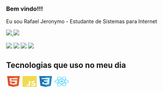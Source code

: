 ### Bem vindo!!! 

Eu sou Rafael Jeronymo - Estudante de Sistemas para Internet

<div>
  <a href="https://github.com/Rafaelgeomo">
  <img height="180em" src="https://github-readme-stats.vercel.app/api?username=rafaelgeomo&show_icons=true&theme=dark&include_all_commits=true&count_private=true"/>
  <img height="180em" src="https://github-readme-stats.vercel.app/api/top-langs/?username=rafaelgeomo&layout=compact&langs_count=16&theme=dark"/>
</div><br>

<div> 
 <a href="https://instagram.com/jeronymo.rafael" target="_blank"><img src="https://img.shields.io/badge/-Instagram-%23E4405F?style=for-the-badge&logo=instagram&logoColor=white"></a>
<a href="https://www.linkedin.com/in/rafael-jeronymo" target="_blank"><img src="https://img.shields.io/badge/-LinkedIn-%230077B5?style=for-the-badge&logo=linkedin&logoColor=white"></a>
<a href = "mailto:jeronymo.rafael@gmail.com"><img src="https://img.shields.io/badge/Gmail-D14836?style=for-the-badge&logo=gmail&logoColor=white"></a>
<a href = "https://api.whatsapp.com/send/?phone=5511958760615&text"><img src="https://img.shields.io/badge/WhatsApp-25D366?style=for-the-badge&logo=whatsapp&logoColor=white"></a>
 
</div>

## Tecnologias que uso no meu dia
<div style="display: inline_block">
  <img align="center" alt="Rafa-HTML" height="30" width="40" src="https://raw.githubusercontent.com/devicons/devicon/master/icons/html5/html5-original.svg">
  <img align="center" alt="Rafa-Js" height="30" width="40" src="https://raw.githubusercontent.com/devicons/devicon/master/icons/javascript/javascript-plain.svg">
  <img align="center" alt="Rafa-CSS" height="30" width="40" src="https://raw.githubusercontent.com/devicons/devicon/master/icons/css3/css3-original.svg">
  <img align="center" alt="Rafa-React" height="30" width="40" src="https://raw.githubusercontent.com/devicons/devicon/master/icons/react/react-original.svg"> 
    
</div>






